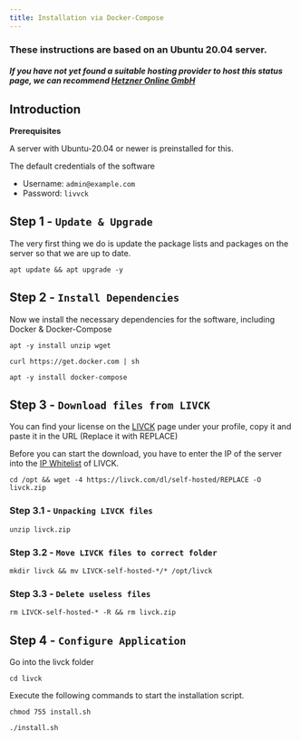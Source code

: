 ```yaml
---
title: Installation via Docker-Compose
---
```


### These instructions are based on an Ubuntu 20.04 server.
##### If you have not yet found a suitable hosting provider to host this status page, we can recommend [Hetzner Online GmbH](https://hetzner.cloud/?ref=1sCLayBw4vyG)

## Introduction

**Prerequisites**

A server with Ubuntu-20.04 or newer is preinstalled for this.

The default credentials of the software
* Username: `admin@example.com`
* Password: `livvck`

## Step 1 - `Update & Upgrade`

The very first thing we do is update the package lists and packages on the server so that we are up to date.

```shell
apt update && apt upgrade -y
```

## Step 2 - `Install Dependencies`

Now we install the necessary dependencies for the software, including Docker & Docker-Compose

```shell
apt -y install unzip wget
```

```shell
curl https://get.docker.com | sh
```

```shell
apt -y install docker-compose
```

## Step 3 - `Download files from LIVCK`

You can find your license on the [LIVCK](https://livck.com/manage/licenses) page under your profile, copy it and paste it in the URL (Replace it with REPLACE)

Before you can start the download, you have to enter the IP of the server into the [IP Whitelist](https://livck.com/manage/whitelist) of LIVCK.

```shell
cd /opt && wget -4 https://livck.com/dl/self-hosted/REPLACE -O livck.zip
```

### Step 3.1 - `Unpacking LIVCK files`

```shell
unzip livck.zip
```

### Step 3.2 - `Move LIVCK files to correct folder`

```shell
mkdir livck && mv LIVCK-self-hosted-*/* /opt/livck
```

### Step 3.3 - `Delete useless files`

```shell
rm LIVCK-self-hosted-* -R && rm livck.zip
```

## Step 4 - `Configure Application`

Go into the livck folder

```shell
cd livck
```

Execute the following commands to start the installation script.

```shell
chmod 755 install.sh
```

```shell
./install.sh
```














